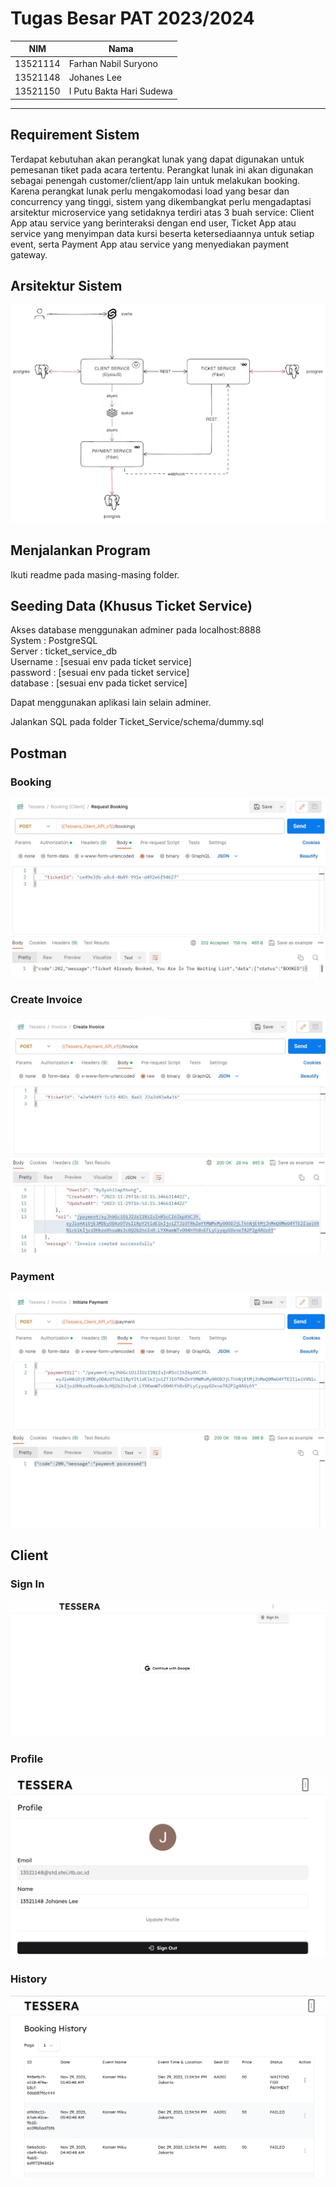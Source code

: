# Tugas Besar PAT 2023/2024

NIM | Nama
--- | --- 
13521114 | Farhan Nabil Suryono
13521148 | Johanes Lee
13521150 | I Putu Bakta Hari Sudewa

---

## Requirement Sistem

Terdapat kebutuhan akan perangkat lunak yang dapat digunakan untuk pemesanan tiket pada acara tertentu. Perangkat lunak ini akan digunakan sebagai penengah customer/client/app lain untuk melakukan booking. Karena perangkat lunak perlu mengakomodasi load yang besar dan concurrency yang tinggi, sistem yang dikembangkat perlu mengadaptasi arsitektur microservice yang setidaknya terdiri atas 3 buah service:
Client App atau service yang berinteraksi dengan end user,
Ticket App atau service yang menyimpan data kursi beserta ketersediaannya untuk setiap event, serta
Payment App atau service yang menyediakan payment gateway.


## Arsitektur Sistem
![architecture](/assets//architecture.png)

## Menjalankan Program

Ikuti readme pada masing-masing folder.

## Seeding Data (Khusus Ticket Service)
Akses database menggunakan adminer pada localhost:8888  
System : PostgreSQL  
Server : ticket_service_db  
Username : [sesuai env pada ticket service]    
password : [sesuai env pada ticket service]  
database : [sesuai env pada ticket service]  

Dapat menggunakan aplikasi lain selain adminer.  

Jalankan SQL pada folder Ticket_Service/schema/dummy.sql   

## Postman
### Booking
![Booking](/assets//postman1.jpg)
### Create Invoice
![Invoice](/assets//postman2.jpg)
### Payment
![Payment](/assets//postman3.jpg)

## Client
### Sign In
![Sign In](/assets//client1.png)
### Profile
![Profile](/assets//client2.png)
### History
![History](/assets//client3.png)

